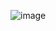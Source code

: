 ![image](https://github.com/miroollya/skill-based-test/assets/129681351/b21537d3-1751-4368-9c34-3b9014e5dd2f)
